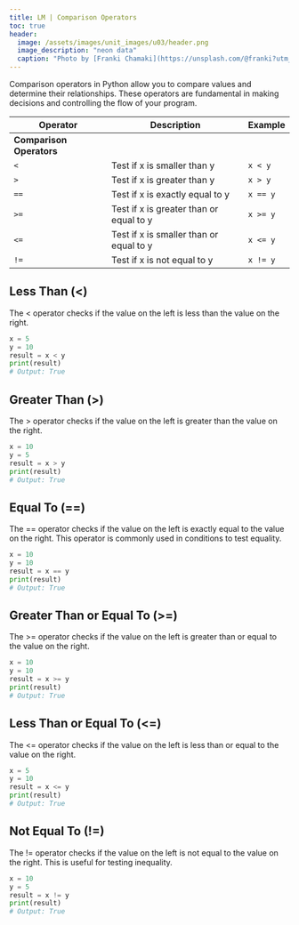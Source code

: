```yaml
---
title: LM | Comparison Operators
toc: true
header:
  image: /assets/images/unit_images/u03/header.png
  image_description: "neon data"
  caption: "Photo by [Franki Chamaki](https://unsplash.com/@franki?utm_source=unsplash&amp;utm_medium=referral&amp;utm_content=creditCopyText) [from unsplash](https://unsplash.com/s/photos/data?utm_source=unsplash&amp;utm_medium=referral&amp;utm_content=creditCopyText)"
---
```


Comparison operators in Python allow you to compare values and determine their relationships. These operators are fundamental in making decisions and controlling the flow of your program.

| Operator  | Description                          | Example     |
|-----------|--------------------------------------|-------------|
| **Comparison Operators**                         ||
| `<`       | Test if x is smaller than y          | `x < y`     |
| `>`       | Test if x is greater than y          | `x > y`     |
| `==`      | Test if x is exactly equal to y      | `x == y`    |
| `>=`      | Test if x is greater than or equal to y | `x >= y` |
| `<=`      | Test if x is smaller than or equal to y | `x <= y` |
| `!=`      | Test if x is not equal to y          | `x != y`    |

## Less Than (<)
The < operator checks if the value on the left is less than the value on the right.
```python
x = 5
y = 10
result = x < y
print(result)
# Output: True
```

## Greater Than (>)
The > operator checks if the value on the left is greater than the value on the right.
```python
x = 10
y = 5
result = x > y
print(result)
# Output: True
```

## Equal To (==)
The == operator checks if the value on the left is exactly equal to the value on the right. This operator is commonly used in conditions to test equality.
```python
x = 10
y = 10
result = x == y
print(result)
# Output: True
```

## Greater Than or Equal To (>=)
The >= operator checks if the value on the left is greater than or equal to the value on the right.
```python
x = 10
y = 10
result = x >= y
print(result)
# Output: True
```

## Less Than or Equal To (<=)
The <= operator checks if the value on the left is less than or equal to the value on the right.
```python
x = 5
y = 10
result = x <= y
print(result)
# Output: True
```

## Not Equal To (!=)
The != operator checks if the value on the left is not equal to the value on the right. This is useful for testing inequality.
```python
x = 10
y = 5
result = x != y
print(result)
# Output: True
```
